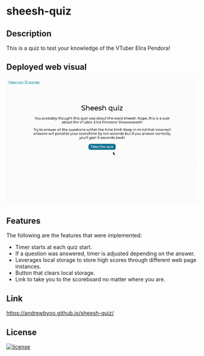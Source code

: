 # sheesh-quiz

## Description
This is a quiz to test your knowledge of the VTuber Elira Pendora!

## Deployed web visual
![Sheesh Quiz visual](assets/images/sheesh-quiz-visual.gif)

## Features
The following are the features that were implemented:
* Timer starts at each quiz start.
* If a question was answered, timer is adjusted depending on the answer.
* Leverages local storage to store high scores through different web page instances.
* Button that clears local storage.
* Link to take you to the scoreboard no matter where you are.

## Link
https://andrewbyoo.github.io/sheesh-quiz/


## License
[![license](https://img.shields.io/badge/license-MIT-blue)](./LICENSE)

